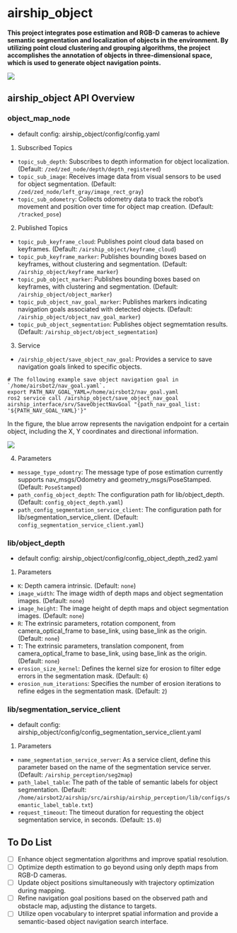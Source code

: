 # airship_object
**This project integrates pose estimation and RGB-D cameras to achieve semantic segmentation and localization of objects in the environment. By utilizing point cloud clustering and grouping algorithms, the project accomplishes the annotation of objects in three-dimensional space, which is used to generate object navigation points.**

![](./doc/locate_object.gif)

## airship_object API Overview
### object_map_node
* default config: airship_object/config/config.yaml

1. Subscribed Topics
* `topic_sub_depth`: Subscribes to depth information for object localization. (Default: `/zed/zed_node/depth/depth_registered`)
* `topic_sub_image`: Receives image data from visual sensors to be used for object segmentation. (Default: `/zed/zed_node/left_gray/image_rect_gray`)
* `topic_sub_odometry`: Collects odometry data to track the robot’s movement and position over time for object map creation. (Default: `/tracked_pose`)

2. Published Topics
* `topic_pub_keyframe_cloud`: Publishes point cloud data based on keyframes. (Default: `/airship_object/keyframe_cloud`)
* `topic_pub_keyframe_marker`: Publishes bounding boxes based on keyframes, without clustering and segmentation. (Default: `/airship_object/keyframe_marker`)
* `topic_pub_object_marker`: Publishes bounding boxes based on keyframes, with clustering and segmentation. (Default: `/airship_object/object_marker`)
* `topic_pub_object_nav_goal_marker`: Publishes markers indicating navigation goals associated with detected objects. (Default: `/airship_object/object_nav_goal_marker`)
* `topic_pub_object_segmentation`: Publishes object segmemtation results. (Default: `/airship_object/object_segmentation`)

3. Service
* `/airship_object/save_object_nav_goal`: Provides a service to save navigation goals linked to specific objects.
``` 
# The following example save object navigation goal in `/home/airsbot2/nav_goal.yaml`.
export PATH_NAV_GOAL_YAML=/home/airsbot2/nav_goal.yaml
ros2 service call /airship_object/save_object_nav_goal airship_interface/srv/SaveObjectNavGoal "{path_nav_goal_list: '${PATH_NAV_GOAL_YAML}'}"
```

In the figure, the blue arrow represents the navigation endpoint for a certain object, including the X, Y coordinates and directional information.

![](./doc/navigation_goal.png)

4. Parameters
* `message_type_odomtry`: The message type of pose estimation currently supports nav_msgs/Odometry and geometry_msgs/PoseStamped. (Default: `PoseStamped`)
* `path_config_object_depth`: The configuration path for lib/object_depth. (Default: `config_object_depth.yaml`)
* `path_config_segmentation_service_client`: The configuration path for lib/segmentation_service_client. (Default: `config_segmentation_service_client.yaml`)

### lib/object_depth
* default config: airship_object/config/config_object_depth_zed2.yaml

1. Parameters
* `K`: Depth camera intrinsic. (Default: `none`)
* `image_width`: The image width of depth maps and object segmentation images. (Default: `none`)
* `image_height`: The image height of depth maps and object segmentation images. (Default: `none`)
* `R`: The extrinsic parameters, rotation component, from camera_optical_frame to base_link, using base_link as the origin. (Default: `none`)
* `T`: The extrinsic parameters, translation component, from camera_optical_frame to base_link, using base_link as the origin. (Default: `none`)
* `erosion_size_kernel`: Defines the kernel size for erosion to filter edge errors in the segmentation mask. (Default: `6`)
* `erosion_num_iterations`: Specifies the number of erosion iterations to refine edges in the segmentation mask. (Default: `2`)

### lib/segmentation_service_client
* default config: airship_object/config/config_segmentation_service_client.yaml
1. Parameters
* `name_segmentation_service_server`: As a service client, define this parameter based on the name of the segmentation service server. (Default: `/airship_perception/seg2map`)
* `path_label_table`: The path of the table of semantic labels for object segmentation. (Default: `/home/airsbot2/airship/src/airship/airship_perception/lib/configs/semantic_label_table.txt`)
* `request_timeout`: The timeout duration for requesting the object segmentation service, in seconds. (Default: `15.0`)

## To Do List
- [ ]  Enhance object segmentation algorithms and improve spatial resolution.
- [ ]  Optimize depth estimation to go beyond using only depth maps from RGB-D cameras.
- [ ]  Update object positions simultaneously with trajectory optimization during mapping.
- [ ]  Refine navigation goal positions based on the observed path and obstacle map, adjusting the distance to targets.
- [ ]  Utilize open vocabulary to interpret spatial information and provide a semantic-based object navigation search interface.